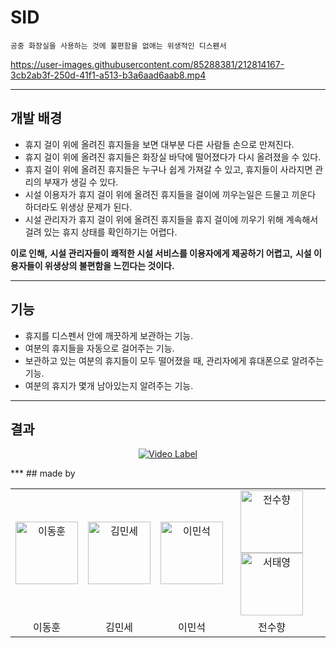# SID
`공중 화장실을 사용하는 것에 불편함을 없애는 위생적인 디스펜서`

https://user-images.githubusercontent.com/85288381/212814167-3cb2ab3f-250d-41f1-a513-b3a6aad6aab8.mp4
***
## 개발 배경
- 휴지 걸이 위에 올려진 휴지들을 보면 대부분 다른 사람들 손으로 만져진다.
- 휴지 걸이 위에 올려진 휴지들은 화장실 바닥에 떨어졌다가 다시 올려졌을 수 있다.
- 휴지 걸이 위에 올려진 휴지들은 누구나 쉽게 가져갈 수 있고, 휴지들이 사라지면 관리의 부재가 생길 수 있다.
- 시설 이용자가 휴지 걸이 위에 올려진 휴지들을 걸이에 끼우는일은 드물고 끼운다 하더라도 위생상 문제가 된다.
- 시설 관리자가  휴지 걸이 위에 올려진 휴지들을 휴지 걸이에 끼우기 위해 계속해서 걸려 있는 휴지 상태를 확인하기는 어렵다.

**이로 인해,**
**시설 관리자들이 쾌적한 시설 서비스를 이용자에게 제공하기 어렵고,**
**시설 이용자들이 위생상의 불편함을 느낀다는 것이다.**
***
## 기능
- 휴지를 디스펜서 안에 깨끗하게 보관하는 기능.
- 여분의 휴지들을 자동으로 걸어주는 기능.
- 보관하고 있는 여분의 휴지들이 모두 떨어졌을 때, 관리자에게 휴대폰으로 알려주는 기능.
- 여분의 휴지가 몇개 남아있는지 알려주는 기능.
***
## 결과
<div align="center">

[![Video Label](http://img.youtube.com/vi/q-NV_HC_r4k/0.jpg)](https://youtu.be/q-NV_HC_r4k)

</div>
***
## made by
<table>
    <tr>
        <td align="center">
            <a href="https://github.com/DoHi0512">
                <img alt="이동훈" src="https://avatars.githubusercontent.com/DoHi0512" width="100" />
            </a>
        </td>
        <td align="center">
            <a href="https://github.com/kimminse3380">
                <img alt="김민세" src="https://avatars.githubusercontent.com/kimminse3380" width="100" />
            </a>
        </td>
        <td align="center">
            <a href="https://github.com/MinSeok0123">
                <img alt="이민석" src="https://avatars.githubusercontent.com/MinSeok0123" width="100" />
            </a>
        </td>
        <td align="center">
            <a href="https://github.com/MinSeok0123">
                <img alt="전수향" src="https://avatars.githubusercontent.com/MinSeok0123" width="100" />
            </a>
            <a href="https://github.com/sty0507">
                <img alt="서태영" src="https://avatars.githubusercontent.com/sty0507" width="100" />
            </a>
        </td>
    </tr>
    <tr>
        <td align="center">이동훈</td>
        <td align="center">김민세</td>
        <td align="center">이민석</td>
        <td align="center">전수향</td>
        <td align="center"></td>
    </tr>
</table>
